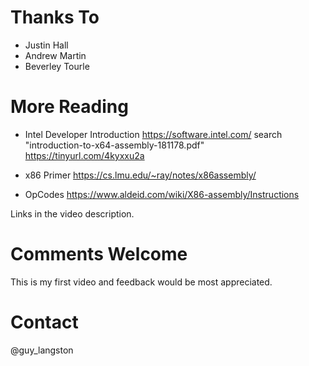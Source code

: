 # Thanks To
- Justin Hall
- Andrew Martin
- Beverley Tourle

# More Reading
- Intel Developer Introduction
  https://software.intel.com/ search "introduction-to-x64-assembly-181178.pdf"
  https://tinyurl.com/4kyxxu2a
  
- x86 Primer
  https://cs.lmu.edu/~ray/notes/x86assembly/
  
- OpCodes
  https://www.aldeid.com/wiki/X86-assembly/Instructions
  
Links in the video description.

# Comments Welcome
This is my first video and feedback would be most appreciated.

# Contact
@guy_langston